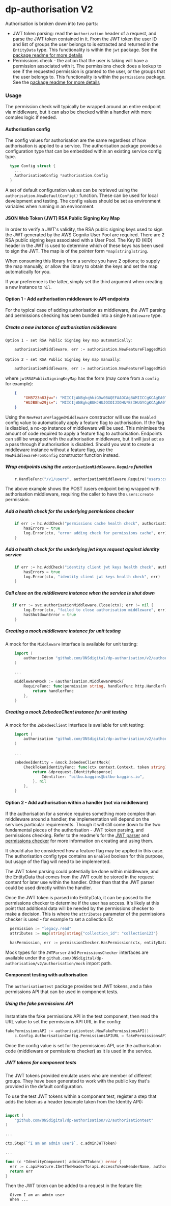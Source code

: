 
# dp-authorisation V2

Authorisation is broken down into two parts:
- JWT token parsing: read the `Authorization` header of a request, and parse the JWT token contained in it. From the JWT token the user ID and list of groups the user belongs to is extracted and returned in the `EntityData` type. This functionality is within the `jwt` package. See the [package readme for more details](jwt/README.md)
- Permissions check - the action that the user is taking will have a permission associated with it. The permissions check does a lookup to see if the requested permission is granted to the user, or the groups that the user belongs to. This functionality is within the `permissions` package. See the [package readme for more details](permissions/README.md)

### Usage
The permission check will typically be wrapped around an entire endpoint via middleware, but it can also be checked within a handler with more complex logic if needed.

#### Authorisation config
The config values for authorisation are the same regardless of how authorisation is applied to a service. The authorisation package provides a configuration type that can be embedded within an existing service config type.

```go
  type Config struct {
	...
	AuthorisationConfig *authorisation.Config
  }
```

A set of default configuration values can be retrieved using the `authorisation.NewDefaultConfig()` function. These can be used for local development and testing. The config values should be set as environment variables when running in an environment.

#### JSON Web Token (JWT) RSA Public Signing Key Map

In order to verify a JWT's validity, the RSA public signing keys used to sign the JWT generated by the AWS Cognito User Pool are required. There are 2 RSA public signing keys associated with a User Pool. The Key ID (KID) header in the JWT is used to determine which of these keys has been used to sign the JWT. The map is of the _pointer_ form `*map[string]string`.

When consuming this library from a service you have 2 options; to supply the map manually, or allow the library to obtain the keys and set the map automatically for you.

If your preference is the latter, simply set the third argument when creating a new instance to `nil`.

#### Option 1 - Add authorisation middleware to API endpoints

For the typical case of adding authorisation as middleware, the JWT parsing and permissions checking has been bundled into a single `Middleware` type.

##### Create a new instance of authorisation middleware

`Option 1 - set RSA Public Signing key map automatically`:

```go
    authorisationMiddleware, err := authorisation.NewFeatureFlaggedMiddleware(ctx, authorisationConfig, nil)
```

`Option 2 - set RSA Public Signing key map manually`:

```go
    authorisationMiddleware, err := authorisation.NewFeatureFlaggedMiddleware(ctx, authorisationConfig, &jwtRSAPublicSigningKeyMap)
```

where `jwtRSAPublicSigningKeyMap` has the form (may come from a `config` for example):

```json
    {
        "GHB723n83jw=": "MIICIjANBgkqhkiG9w0BAQEFAAOCAg8AMIICCgKCAgEA0TpTemKodQNChMNj1f/NF19nM",
        "HUJB8hw29js=": "MIICIjANBgkqBUHJHUJOIOIJIOH&*B(IHUGYCgKCAgEA0TpTemKodQNChMNj1f/NF19nM"
    }
```

Using the `NewFeatureFlaggedMiddleware` constructor will use the `Enabled` config value to automatically apply a feature flag to authorisation. If the flag is disabled, a no-op instance of middleware will be used. This minimises the amount of code required to apply a feature flag to authorisation. Endpoints can still be wrapped with the authorisation middleware, but it will just act as a pass through if authorisation is disabled. Should you want to create a middleware instance without a feature flag, use the `NewMiddlewareFromConfig` constructor function instead.

##### Wrap endpoints using the `authorisationMiddleware.Require` function
```go
    r.HandleFunc("/v1/users", authorisationMiddleware.Require("users:create", api.CreateUserHandler)).Methods(http.MethodPost)
```
The above example shows the POST /users endpoint being wrapped with authorisation middleware, requiring the caller to have the `users:create` permission.

##### Add a health check for the underlying permissions checker
```go
    if err := hc.AddCheck("permissions cache health check", authorisationMiddleware.HealthCheck); err != nil {
        hasErrors = true
        log.Error(ctx, "error adding check for permissions cache", err)
    }
```

##### Add a health check for the underlying jwt keys request against identity service
```go
	if err := hc.AddCheck("identity client jwt keys health check", authorisationMiddleware.IdentityHealthCheck); err != nil {
		hasErrors = true
		log.Error(ctx, "identity client jwt keys health check", err)
	}
```

##### Call close on the middleware instance when the service is shut down
```go
   if err := svc.authorisationMiddleware.Close(ctx); err != nil {
        log.Error(ctx, "failed to close authorisation middleware", err)
        hasShutdownError = true
    }
```

##### Creating a mock middleware instance for unit testing

A mock for the `Middleware` interface is available for unit testing:
```go
    import (
        authorisation "github.com/ONSdigital/dp-authorisation/v2/authorisation/mock"
    )
    
    ...

    middlewareMock := &authorisation.MiddlewareMock{
        RequireFunc: func(permission string, handlerFunc http.HandlerFunc) http.HandlerFunc {
            return handlerFunc
        },
    }
```

##### Creating a mock ZebedeeClient instance for unit testing

A mock for the `ZebedeeClient` interface is available for unit testing:
```go
    import (
        authorisation "github.com/ONSdigital/dp-authorisation/v2/authorisation/mock"
    )
    
    ...

	zebedeeIdentity = &mock.ZebedeeClientMock{
		CheckTokenIdentityFunc: func(ctx context.Context, token string) (*dprequest.IdentityResponse, error) {
			return &dprequest.IdentityResponse{
				Identifier: "bilbo.baggins@bilbo-baggins.io",
			}, nil
		},
	}
```

#### Option 2 - Add authorisation within a handler (not via middleware)

If the authorisation for a service requires something more complex than middleware around a handler, the implementation will depend on the services particular requirements. Though it will still come down to the two fundamental pieces of the authorisation - JWT token parsing, and permissions checking. Refer to the readme's for the  [JWT parser](jwt/README.md) and [permissions checker](permissions/README.md) for more information on creating and using them.

It should also be considered how a feature flag may be applied in this case. The authorisation config type contains an `Enabled` boolean for this purpose, but usage of the flag will need to be implemented. 

The JWT token parsing could potentially be done within middleware, and the EntityData that comes from the JWT could be stored in the request content for later use within the handler. Other than that the JWT parser could be used directly within the handler.

Once the JWT token is parsed into EntityData, it can be passed to the permissions checker to determine if the user has access. It's likely at this point that additional data will be needed by the permissions checker to make a decision. This is where the `attributes` parameter of the permissions checker is used - for example to set a collection ID:

```go
  permission := "legacy.read"
  attributes := map[string]string{"collection_id": "collection123"}

  hasPermission, err := permissionChecker.HasPermission(ctx, entityData, permission, attributes)

```

Mock types for the `JWTParser` and `PermissionsChecker` interfaces are available under the `github.com/ONSdigital/dp-authorisation/v2/authorisation/mock` import path.

#### Component testing with authorisation

The `authorisationtest` package provides test JWT tokens, and a fake permissions API that can be used in component tests. 

##### Using the fake permissions API

Instantiate the fake permissions API in the test component, then read the URL value to set the permissions API URL in the config:
```go
fakePermissionsAPI := authorisationtest.NewFakePermissionsAPI()
	c.Config.AuthorisationConfig.PermissionsAPIURL = fakePermissionsAPI.URL()
```
Once the config value is set for the permissions API, use the authorisation code (middleware or permissions checker) as it is used in the service.

##### JWT tokens for component tests

The JWT tokens provided emulate users who are member of different groups. They have been generated to work with the public key that's provided in the default configuration.

To use the test JWT tokens within a component test, register a step that adds the token as a header (example taken from the Identity API):

```go

import (
    "github.com/ONSdigital/dp-authorisation/v2/authorisationtest"
)

...

ctx.Step(`^I am an admin user$`, c.adminJWTToken)

...

func (c *IdentityComponent) adminJWTToken() error {
  err := c.apiFeature.ISetTheHeaderTo(api.AccessTokenHeaderName, authorisationtest.AdminJWTToken)
  return err
}
```
Then the JWT token can be added to a request in the feature file:
```
  Given I am an admin user
  When ...
```

      


